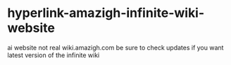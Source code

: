 # hyperlink-amazigh-infinite-wiki-website
ai website not real wiki.amazigh.com
be sure to check updates if you want latest version of the infinite wiki
